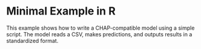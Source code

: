 # Minimal Example in R

This example shows how to write a CHAP-compatible model using a simple script. The model reads a CSV, makes predictions, and outputs results in a standardized format.